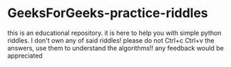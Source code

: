 # GeeksForGeeks-practice-riddles
this is an educational repository. it is here to help you with simple python riddles. I don't own any of said riddles! please do not Ctrl+c Ctrl+v the answers, use them to understand the algorithms!! any feedback would be appreciated
